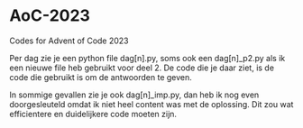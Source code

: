 # AoC-2023
Codes for Advent of Code 2023

Per dag zie je een python file dag[n].py, soms ook een dag[n]_p2.py als ik een nieuwe file heb gebruikt voor deel 2.
De code die je daar ziet, is de code die gebruikt is om de antwoorden te geven.

In sommige gevallen zie je ook dag[n]_imp.py, dan heb ik nog even doorgesleuteld omdat ik niet heel content was met de oplossing. Dit zou wat efficientere en duidelijkere code moeten zijn.
